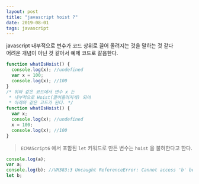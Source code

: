 ```yaml
---
layout: post
title: "javascript hoist ?"
date: 2019-08-01
tags: javascript
---
```


javascript 내부적으로 변수가 코드 상위로 끌어 올려지는 것을 말하는 것 같다  
어려운 개념이 아닌 것 같아서 예제 코드로 갈음한다.

```javascript
function whatIsHoist() {
  console.log(x); //undefined
  var x = 100;
  console.log(x); //100
}
/* 위와 같은 코드에서 변수 x 는
 * 내부적으로 Hoist(끌어올려지게) 되어
 * 아래와 같은 코드가 된다. */
function whatIsHoist() {
  var x;
  console.log(x); //undefined
  x = 100;
  console.log(x); //100
}
```

> `ECMAScript6` 에서 포함된 `let` 키워드로 만든 변수는 `hoist` 을 불허한다고 한다.

```javascript
console.log(a);
var a;
console.log(b); //VM383:3 Uncaught ReferenceError: Cannot access 'b' before initialization
let b;
```
